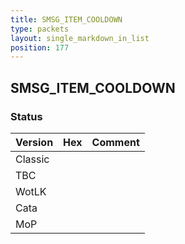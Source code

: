 ```yaml
---
title: SMSG_ITEM_COOLDOWN
type: packets
layout: single_markdown_in_list
position: 177
---
```


## SMSG_ITEM_COOLDOWN

### Status

Version    | Hex        | Comment
---------- | ---------- | ---------- 
Classic    |            |
TBC        |            |
WotLK      |            |
Cata       |            |
MoP        |            |